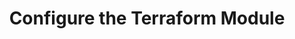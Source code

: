 ---
title: Configure the Terraform Module
description: Get Started with Harness CDE (Gitspaces)
sidebar_position: 3
sidebar_label: Configure the Terraform Module
---